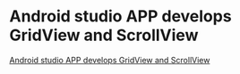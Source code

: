 # Android studio APP develops GridView and ScrollView
[Android studio APP develops GridView and ScrollView](https://aiwithcloud.com/2022/09/15/android_studio_app_develops_gridview_and_scrollview/)